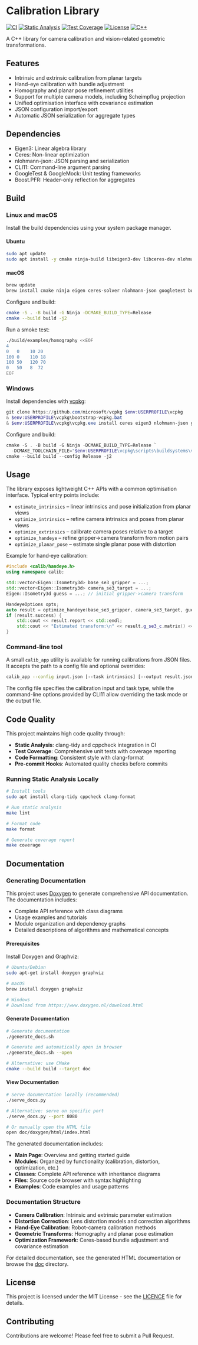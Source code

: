 # Calibration Library

[![CI](https://github.com/VitalyVorobyev/calibration/actions/workflows/ci.yml/badge.svg)](https://github.com/VitalyVorobyev/calibration/actions/workflows/ci.yml)
[![Static Analysis](https://github.com/VitalyVorobyev/calibration/actions/workflows/static-analysis.yml/badge.svg)](https://github.com/VitalyVorobyev/calibration/actions/workflows/static-analysis.yml)
[![Test Coverage](https://codecov.io/gh/VitalyVorobyev/calibration/branch/main/graph/badge.svg)](https://codecov.io/gh/VitalyVorobyev/calibration)
[![License](https://img.shields.io/badge/license-MIT-blue.svg)](LICENCE)
[![C++](https://img.shields.io/badge/C%2B%2B-20-blue.svg)](https://en.cppreference.com/w/cpp/20)

A C++ library for camera calibration and vision-related geometric transformations.

## Features

- Intrinsic and extrinsic calibration from planar targets
- Hand-eye calibration with bundle adjustment
- Homography and planar pose refinement utilities
- Support for multiple camera models, including Scheimpflug projection
- Unified optimisation interface with covariance estimation
- JSON configuration import/export
- Automatic JSON serialization for aggregate types

## Dependencies

- Eigen3: Linear algebra library
- Ceres: Non-linear optimization
- nlohmann-json: JSON parsing and serialization
- CLI11: Command-line argument parsing
- GoogleTest & GoogleMock: Unit testing frameworks
- Boost.PFR: Header-only reflection for aggregates

## Build

### Linux and macOS

Install the build dependencies using your system package manager.

#### Ubuntu

```bash
sudo apt update
sudo apt install -y cmake ninja-build libeigen3-dev libceres-dev nlohmann-json3-dev libgtest-dev libgmock-dev libboost-dev cli11
```

#### macOS

```bash
brew update
brew install cmake ninja eigen ceres-solver nlohmann-json googletest boost cli11
```

Configure and build:

```bash
cmake -S . -B build -G Ninja -DCMAKE_BUILD_TYPE=Release
cmake --build build -j2
```

Run a smoke test:

```bash
./build/examples/homography <<EOF
4
0   0    10 20
100 0    110 18
100 50   120 70
0   50   8  72
EOF
```

### Windows

Install dependencies with [vcpkg](https://github.com/microsoft/vcpkg):

```powershell
git clone https://github.com/microsoft/vcpkg $env:USERPROFILE\vcpkg
& $env:USERPROFILE\vcpkg\bootstrap-vcpkg.bat
& $env:USERPROFILE\vcpkg\vcpkg.exe install ceres eigen3 nlohmann-json gtest boost-pfr cli11 --triplet x64-windows
```

Configure and build:

```powershell
cmake -S . -B build -G Ninja -DCMAKE_BUILD_TYPE=Release `
  -DCMAKE_TOOLCHAIN_FILE="$env:USERPROFILE\vcpkg\scripts\buildsystems\vcpkg.cmake"
cmake --build build --config Release -j2
```

## Usage

The library exposes lightweight C++ APIs with a common optimisation interface.
Typical entry points include:

- `estimate_intrinsics` – linear intrinsics and pose initialization from planar views
- `optimize_intrinsics` – refine camera intrinsics and poses from planar views
- `optimize_extrinsics` – calibrate camera poses relative to a target
- `optimize_handeye` – refine gripper→camera transform from motion pairs
- `optimize_planar_pose` – estimate single planar pose with distortion

Example for hand‑eye calibration:

```cpp
#include <calib/handeye.h>
using namespace calib;

std::vector<Eigen::Isometry3d> base_se3_gripper = ...;
std::vector<Eigen::Isometry3d> camera_se3_target = ...;
Eigen::Isometry3d guess = ...; // initial gripper->camera transform

HandeyeOptions opts;
auto result = optimize_handeye(base_se3_gripper, camera_se3_target, guess, opts);
if (result.success) {
    std::cout << result.report << std::endl;
    std::cout << "Estimated transform:\n" << result.g_se3_c.matrix() << std::endl;
}
```

### Command-line tool

A small `calib_app` utility is available for running calibrations from JSON
files. It accepts the path to a config file and optional overrides:

```bash
calib_app --config input.json [--task intrinsics] [--output result.json]
```

The config file specifies the calibration input and task type, while the
command-line options provided by CLI11 allow overriding the task mode or the
output file.

## Code Quality

This project maintains high code quality through:

- **Static Analysis**: clang-tidy and cppcheck integration in CI
- **Test Coverage**: Comprehensive unit tests with coverage reporting
- **Code Formatting**: Consistent style with clang-format
- **Pre-commit Hooks**: Automated quality checks before commits

### Running Static Analysis Locally

```bash
# Install tools
sudo apt install clang-tidy cppcheck clang-format

# Run static analysis
make lint

# Format code
make format

# Generate coverage report
make coverage
```

## Documentation

### Generating Documentation

This project uses [Doxygen](https://www.doxygen.nl/) to generate comprehensive API documentation. The documentation includes:

- Complete API reference with class diagrams
- Usage examples and tutorials
- Module organization and dependency graphs
- Detailed descriptions of algorithms and mathematical concepts

#### Prerequisites

Install Doxygen and Graphviz:

```bash
# Ubuntu/Debian
sudo apt-get install doxygen graphviz

# macOS
brew install doxygen graphviz

# Windows
# Download from https://www.doxygen.nl/download.html
```

#### Generate Documentation

```bash
# Generate documentation
./generate_docs.sh

# Generate and automatically open in browser
./generate_docs.sh --open

# Alternative: use CMake
cmake --build build --target doc
```

#### View Documentation

```bash
# Serve documentation locally (recommended)
./serve_docs.py

# Alternative: serve on specific port
./serve_docs.py --port 8080

# Or manually open the HTML file
open doc/doxygen/html/index.html
```

The generated documentation includes:

- **Main Page**: Overview and getting started guide
- **Modules**: Organized by functionality (calibration, distortion, optimization, etc.)
- **Classes**: Complete API reference with inheritance diagrams
- **Files**: Source code browser with syntax highlighting
- **Examples**: Code examples and usage patterns

### Documentation Structure

- **Camera Calibration**: Intrinsic and extrinsic parameter estimation
- **Distortion Correction**: Lens distortion models and correction algorithms  
- **Hand-Eye Calibration**: Robot-camera calibration methods
- **Geometric Transforms**: Homography and planar pose estimation
- **Optimization Framework**: Ceres-based bundle adjustment and covariance estimation

For detailed documentation, see the generated HTML documentation or browse the [doc](doc/) directory.

## License

This project is licensed under the MIT License - see the [LICENCE](LICENCE) file for details.

## Contributing

Contributions are welcome! Please feel free to submit a Pull Request.
